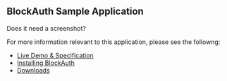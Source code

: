 ## BlockAuth Sample Application

Does it need a screenshot?

For more information relevant to this application, please see the followng:

* [Live Demo & Specification](http://blockauth.org/)
* [Installing BlockAuth](installation/)
* [Downloads](../../downloads/)